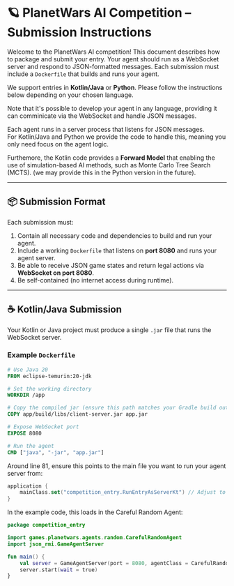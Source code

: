 # 🪐 PlanetWars AI Competition – Submission Instructions

Welcome to the PlanetWars AI competition! This document describes how to package and submit your entry. Your agent should run as a WebSocket server and respond to JSON-formatted messages. Each submission must include a `Dockerfile` that builds and runs your agent.

We support entries in **Kotlin/Java** or **Python**. 
Please follow the instructions below depending on your chosen language.

Note that it's possible to develop your agent in any language, providing it can comminicate via 
the WebSocket and handle JSON messages.

Each agent runs in a server process that listens for JSON messages.  
For Kotlin/Java and Python we provide the code to handle this, meaning you only need
focus on the agent logic.

Furthemore, the Kotlin code provides a **Forward Model** that enabling
the use of simulation-based AI methods, such as Monte Carlo Tree Search (MCTS).
(we may provide this in the Python version in the future).

---

## 📦 Submission Format

Each submission must:

1. Contain all necessary code and dependencies to build and run your agent.
2. Include a working `Dockerfile` that listens on **port 8080** and runs your agent server.
3. Be able to receive JSON game states and return legal actions via **WebSocket on port 8080**.
4. Be self-contained (no internet access during runtime).

---

## ☕ Kotlin/Java Submission

Your Kotlin or Java project must produce a single `.jar` file that runs the WebSocket server.

### Example `Dockerfile`

```dockerfile
# Use Java 20
FROM eclipse-temurin:20-jdk

# Set the working directory
WORKDIR /app

# Copy the compiled jar (ensure this path matches your Gradle build output)
COPY app/build/libs/client-server.jar app.jar

# Expose WebSocket port
EXPOSE 8080

# Run the agent
CMD ["java", "-jar", "app.jar"]

```
Around line 81, ensure this points to the main file you want to run your agent server from:
```kotlin
application {
    mainClass.set("competition_entry.RunEntryAsServerKt") // Adjust to match your actual package and file
}
```
In the example code, this loads in the Careful Random Agent:
```kotlin
package competition_entry

import games.planetwars.agents.random.CarefulRandomAgent
import json_rmi.GameAgentServer

fun main() {
    val server = GameAgentServer(port = 8080, agentClass = CarefulRandomAgent::class)
    server.start(wait = true)
}

```

